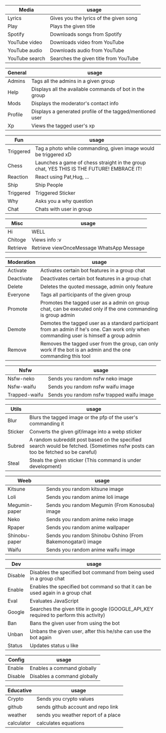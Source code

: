 |Media| usage | 
|----|--------| 
|Lyrics| Gives you the lyrics of the given song|
|Play| Plays the given title|
|Spotify|  Downloads songs from Spotify| 
|YouTube video |Downloads video from YouTube| 
|YouTube audio| Downloads audio from YouTube|
|YouTube search| Searches the given title from YouTube| 

|General| usage |
|----|--------|
|Admins| Tags all the admins in a given group|
|Help| Displays all the available commands of bot in the group|
|Mods| Displays the moderator's contact info|
|Profile| Displays a generated profile of the tagged/mentioned user|
|Xp| Views the tagged user's xp|

|Fun| usage|
|----|--------|
|Triggered| Tag a photo while commanding, given image would be triggered xD|
|Chess| Launches a game of chess straight in the group chat, YES THIS IS THE FUTURE! EMBRACE IT!|
| Reaction  | React using Pat,Hug, ... |
| Ship      | Ship People              |
| Triggered | Triggered Sticker        |
| Why       | Asks you a why question  |
| Chat      | Chats with user in group |

|Misc| usage|
|----|--------|
|Hi| WELL|
|Chitoge| Views info :v|
|Retrieve| Retrieve viewOnceMessage WhatsApp Message|

|Moderation| usage|
|----|--------|
|Activate| Activates certain bot features in a group chat|
|Deactivate| Deactivates certain bot features in a group chat|
|Delete| Deletes the quoted message, admin only feature|
|Everyone| Tags all participants of the given group|
|Promote| Promotes the tagged user as a admin on group chat, can be executed only if the one commanding is group admin|
|Demote| Demotes the tagged user as a standard participant from an admin if he's one. Can work only when commanding user is himself a group admin|
|Remove| Removes the tagged user from the group, can only work if the bot is an admin and the one commanding this tool|

|Nsfw| usage|
|----|--------|
|Nsfw-neko| Sends you random nsfw neko image|
|Nsfw-waifu| Sends you random nsfw waifu image|
|Trapped-waifu| Sends you random nsfw trapped waifu image|

|Utils| usage|
|----|--------|
|Blur| Blurs the tagged image or the pfp of the user's commanding it|
|Sticker| Converts the given gif/image into a webp sticker|
|Subred| A random subreddit post based on the specified search would be fetched. (Sometimes nsfw posts can too be fetched so be careful)|
|Steal| Steals the given sticker (This command is under development)|

|Weeb| usage|
|----|--------|
|Kitsune| Sends you random kitsune image|
|Loli| Sends you random anime loli image|
|Megumin-paper| Sends you random Megumin (From Konosuba) image|
|Neko| Sends you random anime neko image|
|Rpaper| Sends you random anime wallpaper|
|Shinobu-paper| Sends you random Shinobu Oshino (From Bakemonogatari) image|
|Waifu| Sends you random anime waifu image|

|Dev| usage|
|----|--------|
|Disable| Disables the specified bot command from being used in a group chat|
|Enable| Enables the specified bot command so that it can be used again in a group chat|
|Eval| Evaluates JavaScript|
|Google| Searches the given title in google (GOOGLE_API_KEY required to perform this activity)| 
|Ban| Bans the given user from using the bot|
|Unban| Unbans the given user, after this he/she can use the bot again|
|Status| Updates status u like|

| Config  | usage                       |
| ------- | --------------------------- |
| Enable  | Enables a command globally  |
| Disable | Disables a command globally |

| Educative | usage                   |
| --------- | ----------------------- |
| Crypto    | Sends you crypto values |
| github | sends github account and repo link |
| weather | sends you weather report of a place|
| calculator | calculates equations |
